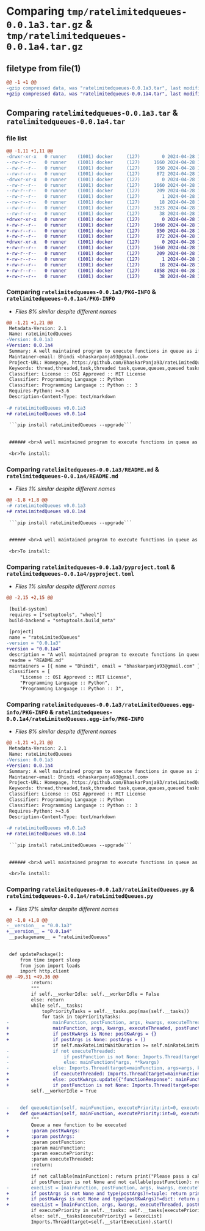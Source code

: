 # Comparing `tmp/ratelimitedqueues-0.0.1a3.tar.gz` & `tmp/ratelimitedqueues-0.0.1a4.tar.gz`

## filetype from file(1)

```diff
@@ -1 +1 @@
-gzip compressed data, was "ratelimitedqueues-0.0.1a3.tar", last modified: Sun Apr 28 14:45:47 2024, max compression
+gzip compressed data, was "ratelimitedqueues-0.0.1a4.tar", last modified: Sun Apr 28 16:54:14 2024, max compression
```

## Comparing `ratelimitedqueues-0.0.1a3.tar` & `ratelimitedqueues-0.0.1a4.tar`

### file list

```diff
@@ -1,11 +1,11 @@
-drwxr-xr-x   0 runner    (1001) docker     (127)        0 2024-04-28 14:45:47.045887 ratelimitedqueues-0.0.1a3/
--rw-r--r--   0 runner    (1001) docker     (127)     1660 2024-04-28 14:45:47.041887 ratelimitedqueues-0.0.1a3/PKG-INFO
--rw-r--r--   0 runner    (1001) docker     (127)      950 2024-04-28 14:45:42.000000 ratelimitedqueues-0.0.1a3/README.md
--rw-r--r--   0 runner    (1001) docker     (127)      872 2024-04-28 14:45:42.000000 ratelimitedqueues-0.0.1a3/pyproject.toml
-drwxr-xr-x   0 runner    (1001) docker     (127)        0 2024-04-28 14:45:47.041887 ratelimitedqueues-0.0.1a3/rateLimitedQueues.egg-info/
--rw-r--r--   0 runner    (1001) docker     (127)     1660 2024-04-28 14:45:47.000000 ratelimitedqueues-0.0.1a3/rateLimitedQueues.egg-info/PKG-INFO
--rw-r--r--   0 runner    (1001) docker     (127)      209 2024-04-28 14:45:47.000000 ratelimitedqueues-0.0.1a3/rateLimitedQueues.egg-info/SOURCES.txt
--rw-r--r--   0 runner    (1001) docker     (127)        1 2024-04-28 14:45:47.000000 ratelimitedqueues-0.0.1a3/rateLimitedQueues.egg-info/dependency_links.txt
--rw-r--r--   0 runner    (1001) docker     (127)       18 2024-04-28 14:45:47.000000 ratelimitedqueues-0.0.1a3/rateLimitedQueues.egg-info/top_level.txt
--rw-r--r--   0 runner    (1001) docker     (127)     3623 2024-04-28 14:45:42.000000 ratelimitedqueues-0.0.1a3/rateLimitedQueues.py
--rw-r--r--   0 runner    (1001) docker     (127)       38 2024-04-28 14:45:47.045887 ratelimitedqueues-0.0.1a3/setup.cfg
+drwxr-xr-x   0 runner    (1001) docker     (127)        0 2024-04-28 16:54:14.498387 ratelimitedqueues-0.0.1a4/
+-rw-r--r--   0 runner    (1001) docker     (127)     1660 2024-04-28 16:54:14.494387 ratelimitedqueues-0.0.1a4/PKG-INFO
+-rw-r--r--   0 runner    (1001) docker     (127)      950 2024-04-28 16:54:09.000000 ratelimitedqueues-0.0.1a4/README.md
+-rw-r--r--   0 runner    (1001) docker     (127)      872 2024-04-28 16:54:09.000000 ratelimitedqueues-0.0.1a4/pyproject.toml
+drwxr-xr-x   0 runner    (1001) docker     (127)        0 2024-04-28 16:54:14.494387 ratelimitedqueues-0.0.1a4/rateLimitedQueues.egg-info/
+-rw-r--r--   0 runner    (1001) docker     (127)     1660 2024-04-28 16:54:14.000000 ratelimitedqueues-0.0.1a4/rateLimitedQueues.egg-info/PKG-INFO
+-rw-r--r--   0 runner    (1001) docker     (127)      209 2024-04-28 16:54:14.000000 ratelimitedqueues-0.0.1a4/rateLimitedQueues.egg-info/SOURCES.txt
+-rw-r--r--   0 runner    (1001) docker     (127)        1 2024-04-28 16:54:14.000000 ratelimitedqueues-0.0.1a4/rateLimitedQueues.egg-info/dependency_links.txt
+-rw-r--r--   0 runner    (1001) docker     (127)       18 2024-04-28 16:54:14.000000 ratelimitedqueues-0.0.1a4/rateLimitedQueues.egg-info/top_level.txt
+-rw-r--r--   0 runner    (1001) docker     (127)     4058 2024-04-28 16:54:09.000000 ratelimitedqueues-0.0.1a4/rateLimitedQueues.py
+-rw-r--r--   0 runner    (1001) docker     (127)       38 2024-04-28 16:54:14.498387 ratelimitedqueues-0.0.1a4/setup.cfg
```

### Comparing `ratelimitedqueues-0.0.1a3/PKG-INFO` & `ratelimitedqueues-0.0.1a4/PKG-INFO`

 * *Files 8% similar despite different names*

```diff
@@ -1,21 +1,21 @@
 Metadata-Version: 2.1
 Name: rateLimitedQueues
-Version: 0.0.1a3
+Version: 0.0.1a4
 Summary: A well maintained program to execute functions in queue as if only 1 worker is executing them one by one (High priority first). Works wonders when a series of time consuming tasks has to be performed but they need to be in sequence.
 Maintainer-email: Bhindi <bhaskarpanja93@gmail.com>
 Project-URL: Homepage, https://github.com/BhaskarPanja93/rateLimitedQueues
 Keywords: thread,threaded,task,threaded task,queue,queues,queued tasks
 Classifier: License :: OSI Approved :: MIT License
 Classifier: Programming Language :: Python
 Classifier: Programming Language :: Python :: 3
 Requires-Python: >=3.6
 Description-Content-Type: text/markdown
 
-# rateLimitedQueues v0.0.1a3
+# rateLimitedQueues v0.0.1a4
 
 ```pip install rateLimitedQueues --upgrade```
 
 
 ###### <br>A well maintained program to execute functions in queue as if only 1 worker is executing them one by one (High priority first). Works wonders when a series of time consuming tasks has to be performed but they need to be in sequence.
 
 <br>To install:
```

### Comparing `ratelimitedqueues-0.0.1a3/README.md` & `ratelimitedqueues-0.0.1a4/README.md`

 * *Files 1% similar despite different names*

```diff
@@ -1,8 +1,8 @@
-# rateLimitedQueues v0.0.1a3
+# rateLimitedQueues v0.0.1a4
 
 ```pip install rateLimitedQueues --upgrade```
 
 
 ###### <br>A well maintained program to execute functions in queue as if only 1 worker is executing them one by one (High priority first). Works wonders when a series of time consuming tasks has to be performed but they need to be in sequence.
 
 <br>To install:
```

### Comparing `ratelimitedqueues-0.0.1a3/pyproject.toml` & `ratelimitedqueues-0.0.1a4/pyproject.toml`

 * *Files 1% similar despite different names*

```diff
@@ -2,15 +2,15 @@
 
 [build-system]
 requires = ["setuptools", "wheel"]
 build-backend = "setuptools.build_meta"
 
 [project]
 name = "rateLimitedQueues"
-version = "0.0.1a3"
+version = "0.0.1a4"
 description = "A well maintained program to execute functions in queue as if only 1 worker is executing them one by one (High priority first). Works wonders when a series of time consuming tasks has to be performed but they need to be in sequence."
 readme = "README.md"
 maintainers = [{ name = "Bhindi", email = "bhaskarpanja93@gmail.com" }]
 classifiers = [
     "License :: OSI Approved :: MIT License",
     "Programming Language :: Python",
     "Programming Language :: Python :: 3",
```

### Comparing `ratelimitedqueues-0.0.1a3/rateLimitedQueues.egg-info/PKG-INFO` & `ratelimitedqueues-0.0.1a4/rateLimitedQueues.egg-info/PKG-INFO`

 * *Files 8% similar despite different names*

```diff
@@ -1,21 +1,21 @@
 Metadata-Version: 2.1
 Name: rateLimitedQueues
-Version: 0.0.1a3
+Version: 0.0.1a4
 Summary: A well maintained program to execute functions in queue as if only 1 worker is executing them one by one (High priority first). Works wonders when a series of time consuming tasks has to be performed but they need to be in sequence.
 Maintainer-email: Bhindi <bhaskarpanja93@gmail.com>
 Project-URL: Homepage, https://github.com/BhaskarPanja93/rateLimitedQueues
 Keywords: thread,threaded,task,threaded task,queue,queues,queued tasks
 Classifier: License :: OSI Approved :: MIT License
 Classifier: Programming Language :: Python
 Classifier: Programming Language :: Python :: 3
 Requires-Python: >=3.6
 Description-Content-Type: text/markdown
 
-# rateLimitedQueues v0.0.1a3
+# rateLimitedQueues v0.0.1a4
 
 ```pip install rateLimitedQueues --upgrade```
 
 
 ###### <br>A well maintained program to execute functions in queue as if only 1 worker is executing them one by one (High priority first). Works wonders when a series of time consuming tasks has to be performed but they need to be in sequence.
 
 <br>To install:
```

### Comparing `ratelimitedqueues-0.0.1a3/rateLimitedQueues.py` & `ratelimitedqueues-0.0.1a4/rateLimitedQueues.py`

 * *Files 17% similar despite different names*

```diff
@@ -1,8 +1,8 @@
-__version__ = "0.0.1a3"
+__version__ = "0.0.1a4"
 __packagename__ = "rateLimitedQueues"
 
 
 def updatePackage():
     from time import sleep
     from json import loads
     import http.client
@@ -49,31 +49,36 @@
         :return:
         """
         if self.__workerIdle: self.__workerIdle = False
         else: return
         while self.__tasks:
             topPriorityTasks = self.__tasks.pop(max(self.__tasks))
             for task in topPriorityTasks:
-                mainFunction, postFunction, args, kwargs, executeThreaded = task
+                mainFunction, args, kwargs, executeThreaded, postFunction, postArgs, postKwArgs = task
+                if postKwArgs is None: postKwArgs = {}
+                if postArgs is None: postArgs = ()
                 if self.maxRateLimitWaitDuration >= self.minRateLimitWaitDuration: Imports.sleep(self.maxRateLimitWaitDuration)
-                if not executeThreaded:
-                    if postFunction is not None: Imports.Thread(target=postFunction, args=args, kwargs={"functionResponse":mainFunction(*args, **kwargs)}.update(kwargs)).start()
-                    else: mainFunction(*args, **kwargs)
-                else: Imports.Thread(target=mainFunction, args=args, kwargs=kwargs).start()
+                if executeThreaded: Imports.Thread(target=mainFunction, args=args, kwargs=kwargs).start()
+                else: postKwArgs.update({"functionResponse": mainFunction(*args, **kwargs)})
+                if postFunction is not None: Imports.Thread(target=postFunction, args=postArgs, kwargs=postKwArgs).start()
         self.__workerIdle = True
 
 
-    def queueAction(self, mainFunction, executePriority:int=0, executeThreaded: bool = False, postFunction = None, *args, **kwargs):
+    def queueAction(self, mainFunction, executePriority:int=0, executeThreaded: bool = False, postFunction = None, postArgs:tuple = None, postKwArgs:dict = None, *args, **kwargs):
         """
         Queue a new function to be executed
+        :param postKwArgs:
+        :param postArgs:
         :param postFunction:
         :param mainFunction:
         :param executePriority:
         :param executeThreaded:
         :return:
         """
         if not callable(mainFunction): return print("Please pass a callable object as the `mainFunction` parameter...")
         if postFunction is not None and not callable(postFunction): return print("Please pass a callable object as the `postFunction` parameter...")
-        execList = [mainFunction, postFunction, args, kwargs, executeThreaded]
+        if postArgs is not None and type(postArgs)!=tuple: return print("Please pass a tuple as postArgs...")
+        if postKwArgs is not None and type(postKwArgs)!=dict: return print("Please pass a dictionary as postKwArgs...")
+        execList = [mainFunction, args, kwargs, executeThreaded, postFunction, postArgs, postKwArgs]
         if executePriority in self.__tasks: self.__tasks[executePriority].append(execList)
         else: self.__tasks[executePriority] = [execList]
         Imports.Thread(target=self.__startExecution).start()
```


